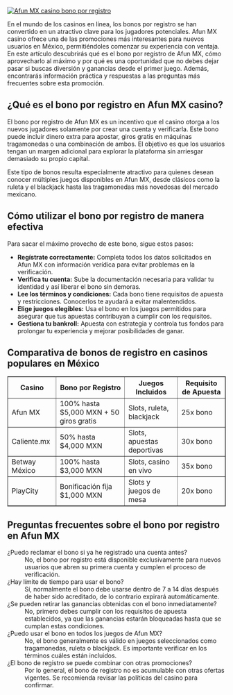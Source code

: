 [![Afun MX casino bono por registro](https://123-caf.pages.dev/gitsignup.png)](https://vrmoo.ru/Bt82HjjY)

<p>En el mundo de los casinos en línea, los bonos por registro se han convertido en un atractivo clave para los jugadores potenciales. Afun MX casino ofrece una de las promociones más interesantes para nuevos usuarios en México, permitiéndoles comenzar su experiencia con ventaja. En este artículo descubrirás qué es el bono por registro de Afun MX, cómo aprovecharlo al máximo y por qué es una oportunidad que no debes dejar pasar si buscas diversión y ganancias desde el primer juego. Además, encontrarás información práctica y respuestas a las preguntas más frecuentes sobre esta promoción.</p>  <h2>¿Qué es el bono por registro en Afun MX casino?</h2> <p>El bono por registro de Afun MX es un incentivo que el casino otorga a los nuevos jugadores solamente por crear una cuenta y verificarla. Este bono puede incluir dinero extra para apostar, giros gratis en máquinas tragamonedas o una combinación de ambos. El objetivo es que los usuarios tengan un margen adicional para explorar la plataforma sin arriesgar demasiado su propio capital.</p> <p>Este tipo de bonos resulta especialmente atractivo para quienes desean conocer múltiples juegos disponibles en Afun MX, desde clásicos como la ruleta y el blackjack hasta las tragamonedas más novedosas del mercado mexicano.</p>  <h2>Cómo utilizar el bono por registro de manera efectiva</h2> <p>Para sacar el máximo provecho de este bono, sigue estos pasos:</p> <ul>   <li><strong>Regístrate correctamente:</strong> Completa todos los datos solicitados en Afun MX con información verídica para evitar problemas en la verificación.</li>   <li><strong>Verifica tu cuenta:</strong> Sube la documentación necesaria para validar tu identidad y así liberar el bono sin demoras.</li>   <li><strong>Lee los términos y condiciones:</strong> Cada bono tiene requisitos de apuesta y restricciones. Conocerlos te ayudará a evitar malentendidos.</li>   <li><strong>Elige juegos elegibles:</strong> Usa el bono en los juegos permitidos para asegurar que tus apuestas contribuyan a cumplir con los requisitos.</li>   <li><strong>Gestiona tu bankroll:</strong> Apuesta con estrategia y controla tus fondos para prolongar tu experiencia y mejorar posibilidades de ganar.</li> </ul>  <h2>Comparativa de bonos de registro en casinos populares en México</h2> <table border="1" cellpadding="5" cellspacing="0">   <thead>     <tr>       <th>Casino</th>       <th>Bono por Registro</th>       <th>Juegos Incluidos</th>       <th>Requisito de Apuesta</th>     </tr>   </thead>   <tbody>     <tr>       <td>Afun MX</td>       <td>100% hasta $5,000 MXN + 50 giros gratis</td>       <td>Slots, ruleta, blackjack</td>       <td>25x bono</td>     </tr>     <tr>       <td>Caliente.mx</td>       <td>50% hasta $4,000 MXN</td>       <td>Slots, apuestas deportivas</td>       <td>30x bono</td>     </tr>     <tr>       <td>Betway México</td>       <td>100% hasta $3,000 MXN</td>       <td>Slots, casino en vivo</td>       <td>35x bono</td>     </tr>     <tr>       <td>PlayCity</td>       <td>Bonificación fija $1,000 MXN</td>       <td>Slots y juegos de mesa</td>       <td>20x bono</td>     </tr>   </tbody> </table>  <h2>Preguntas frecuentes sobre el bono por registro en Afun MX</h2> <dl>   <dt>¿Puedo reclamar el bono si ya he registrado una cuenta antes?</dt>   <dd>No, el bono por registro está disponible exclusivamente para nuevos usuarios que abren su primera cuenta y cumplen el proceso de verificación.</dd>      <dt>¿Hay límite de tiempo para usar el bono?</dt>   <dd>Sí, normalmente el bono debe usarse dentro de 7 a 14 días después de haber sido acreditado, de lo contrario expirará automáticamente.</dd>      <dt>¿Se pueden retirar las ganancias obtenidas con el bono inmediatamente?</dt>   <dd>No, primero debes cumplir con los requisitos de apuesta establecidos, ya que las ganancias estarán bloqueadas hasta que se cumplan estas condiciones.</dd>      <dt>¿Puedo usar el bono en todos los juegos de Afun MX?</dt>   <dd>No, el bono generalmente es válido en juegos seleccionados como tragamonedas, ruleta o blackjack. Es importante verificar en los términos cuáles están incluidos.</dd>      <dt>¿El bono de registro se puede combinar con otras promociones?</dt>   <dd>Por lo general, el bono de registro no es acumulable con otras ofertas vigentes. Se recomienda revisar las políticas del casino para confirmar.</dd> </dl>
